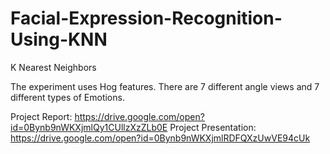 # Facial-Expression-Recognition-Using-KNN


K Nearest Neighbors

The experiment uses Hog features. There are 7 different angle views and 7 different types of Emotions.

Project Report: https://drive.google.com/open?id=0Bynb9nWKXjmlQy1CUllzXzZLb0E
Project Presentation: https://drive.google.com/open?id=0Bynb9nWKXjmlRDFQXzUwVE94cUk
